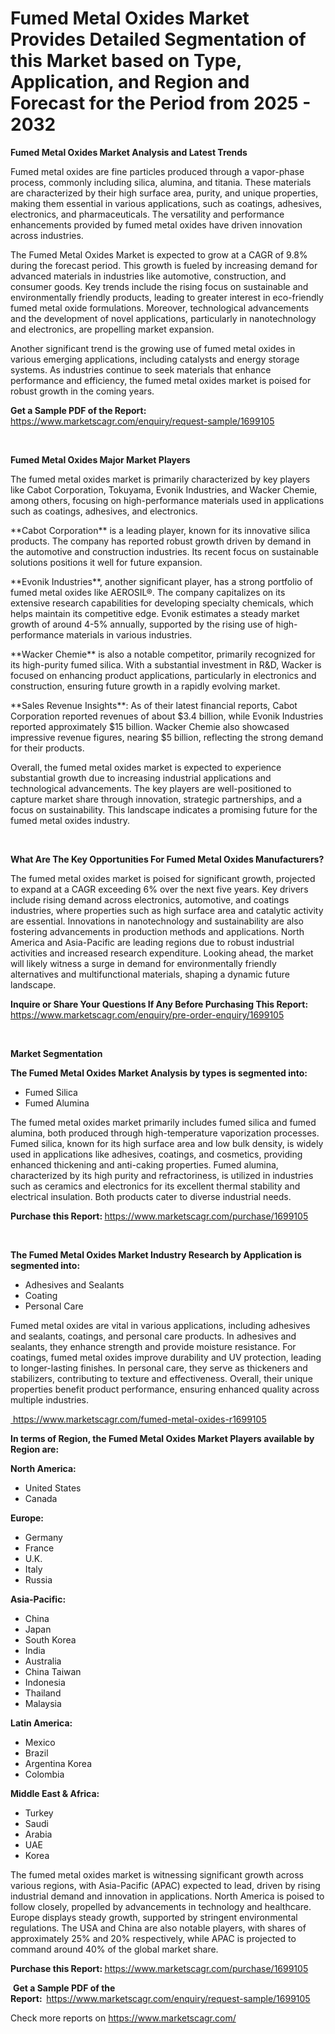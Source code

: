 <p><h1>Fumed Metal Oxides Market Provides Detailed Segmentation of this Market based on Type, Application, and Region and Forecast for the Period from 2025 - 2032</h1></p><p><strong>Fumed Metal Oxides Market Analysis and Latest Trends</strong></p>
<p><p>Fumed metal oxides are fine particles produced through a vapor-phase process, commonly including silica, alumina, and titania. These materials are characterized by their high surface area, purity, and unique properties, making them essential in various applications, such as coatings, adhesives, electronics, and pharmaceuticals. The versatility and performance enhancements provided by fumed metal oxides have driven innovation across industries.</p><p>The Fumed Metal Oxides Market is expected to grow at a CAGR of 9.8% during the forecast period. This growth is fueled by increasing demand for advanced materials in industries like automotive, construction, and consumer goods. Key trends include the rising focus on sustainable and environmentally friendly products, leading to greater interest in eco-friendly fumed metal oxide formulations. Moreover, technological advancements and the development of novel applications, particularly in nanotechnology and electronics, are propelling market expansion.</p><p>Another significant trend is the growing use of fumed metal oxides in various emerging applications, including catalysts and energy storage systems. As industries continue to seek materials that enhance performance and efficiency, the fumed metal oxides market is poised for robust growth in the coming years.</p></p>
<p><strong>Get a Sample PDF of the Report:&nbsp;</strong> <a href="https://www.marketscagr.com/enquiry/request-sample/1699105?utm_campaign=3115&utm_medium=2&utm_source=Github&utm_content=ia&utm_term=27032025&utm_id=fumed-metal-oxides">https://www.marketscagr.com/enquiry/request-sample/1699105</a></p>
<p>&nbsp;</p>
<p><strong>Fumed Metal Oxides Major Market Players</strong></p>
<p><p>The fumed metal oxides market is primarily characterized by key players like Cabot Corporation, Tokuyama, Evonik Industries, and Wacker Chemie, among others, focusing on high-performance materials used in applications such as coatings, adhesives, and electronics. </p><p>**Cabot Corporation** is a leading player, known for its innovative silica products. The company has reported robust growth driven by demand in the automotive and construction industries. Its recent focus on sustainable solutions positions it well for future expansion.</p><p>**Evonik Industries**, another significant player, has a strong portfolio of fumed metal oxides like AEROSIL®. The company capitalizes on its extensive research capabilities for developing specialty chemicals, which helps maintain its competitive edge. Evonik estimates a steady market growth of around 4-5% annually, supported by the rising use of high-performance materials in various industries.</p><p>**Wacker Chemie** is also a notable competitor, primarily recognized for its high-purity fumed silica. With a substantial investment in R&D, Wacker is focused on enhancing product applications, particularly in electronics and construction, ensuring future growth in a rapidly evolving market.</p><p>**Sales Revenue Insights**: As of their latest financial reports, Cabot Corporation reported revenues of about $3.4 billion, while Evonik Industries reported approximately $15 billion. Wacker Chemie also showcased impressive revenue figures, nearing $5 billion, reflecting the strong demand for their products.</p><p>Overall, the fumed metal oxides market is expected to experience substantial growth due to increasing industrial applications and technological advancements. The key players are well-positioned to capture market share through innovation, strategic partnerships, and a focus on sustainability. This landscape indicates a promising future for the fumed metal oxides industry.</p></p>
<p>&nbsp;</p>
<p><strong>What Are The Key Opportunities For Fumed Metal Oxides Manufacturers?</strong></p>
<p><p>The fumed metal oxides market is poised for significant growth, projected to expand at a CAGR exceeding 6% over the next five years. Key drivers include rising demand across electronics, automotive, and coatings industries, where properties such as high surface area and catalytic activity are essential. Innovations in nanotechnology and sustainability are also fostering advancements in production methods and applications. North America and Asia-Pacific are leading regions due to robust industrial activities and increased research expenditure. Looking ahead, the market will likely witness a surge in demand for environmentally friendly alternatives and multifunctional materials, shaping a dynamic future landscape.</p></p>
<p><strong>Inquire or Share Your Questions If Any Before Purchasing This Report:</strong> <a href="https://www.marketscagr.com/enquiry/pre-order-enquiry/1699105?utm_campaign=3115&utm_medium=2&utm_source=Github&utm_content=ia&utm_term=27032025&utm_id=fumed-metal-oxides">https://www.marketscagr.com/enquiry/pre-order-enquiry/1699105</a></p>
<p>&nbsp;</p>
<p><strong>Market Segmentation</strong></p>
<p><strong>The Fumed Metal Oxides Market Analysis by types is segmented into:</strong></p>
<p><ul><li>Fumed Silica</li><li>Fumed Alumina</li></ul></p>
<p><p>The fumed metal oxides market primarily includes fumed silica and fumed alumina, both produced through high-temperature vaporization processes. Fumed silica, known for its high surface area and low bulk density, is widely used in applications like adhesives, coatings, and cosmetics, providing enhanced thickening and anti-caking properties. Fumed alumina, characterized by its high purity and refractoriness, is utilized in industries such as ceramics and electronics for its excellent thermal stability and electrical insulation. Both products cater to diverse industrial needs.</p></p>
<p><strong>Purchase this Report:&nbsp;</strong><a href="https://www.marketscagr.com/purchase/1699105?utm_campaign=3115&utm_medium=2&utm_source=Github&utm_content=ia&utm_term=27032025&utm_id=fumed-metal-oxides">https://www.marketscagr.com/purchase/1699105</a></p>
<p>&nbsp;</p>
<p><strong>The Fumed Metal Oxides Market Industry Research by Application is segmented into:</strong></p>
<p><ul><li>Adhesives and Sealants</li><li>Coating</li><li>Personal Care</li></ul></p>
<p><p>Fumed metal oxides are vital in various applications, including adhesives and sealants, coatings, and personal care products. In adhesives and sealants, they enhance strength and provide moisture resistance. For coatings, fumed metal oxides improve durability and UV protection, leading to longer-lasting finishes. In personal care, they serve as thickeners and stabilizers, contributing to texture and effectiveness. Overall, their unique properties benefit product performance, ensuring enhanced quality across multiple industries.</p></p>
<p><a href="https://www.marketscagr.com/fumed-metal-oxides-r1699105?utm_campaign=3115&utm_medium=2&utm_source=Github&utm_content=ia&utm_term=27032025&utm_id=fumed-metal-oxides">&nbsp;https://www.marketscagr.com/fumed-metal-oxides-r1699105</a></p>
<p><strong>In terms of Region, the Fumed Metal Oxides Market Players available by Region are:</strong></p>
<p>
    <p> <strong> North America: </strong>
        <ul>
            <li>United States</li>
            <li>Canada</li>
        </ul>
        </p> 
    <p> <strong> Europe: </strong>
        <ul>
            <li>Germany</li>
            <li>France</li>
            <li>U.K.</li>
            <li>Italy</li>
            <li>Russia</li>
        </ul>
        </p> 
    <p> <strong> Asia-Pacific: </strong>
        <ul>
            <li>China</li>
            <li>Japan</li>
            <li>South Korea</li>
            <li>India</li>
            <li>Australia</li>
            <li>China Taiwan</li>
            <li>Indonesia</li>
            <li>Thailand</li>
            <li>Malaysia</li>
        </ul>
        </p> 
    <p> <strong> Latin America: </strong>
        <ul>
            <li>Mexico</li>
            <li>Brazil</li>
            <li>Argentina Korea</li>
            <li>Colombia</li>
        </ul>
        </p> 
    <p> <strong> Middle East & Africa: </strong>
        <ul>
            <li>Turkey</li>
            <li>Saudi</li>
            <li>Arabia</li>
            <li>UAE</li>
            <li>Korea</li>
        </ul>
    </p>
    </p>
<p><p>The fumed metal oxides market is witnessing significant growth across various regions, with Asia-Pacific (APAC) expected to lead, driven by rising industrial demand and innovation in applications. North America is poised to follow closely, propelled by advancements in technology and healthcare. Europe displays steady growth, supported by stringent environmental regulations. The USA and China are also notable players, with shares of approximately 25% and 20% respectively, while APAC is projected to command around 40% of the global market share.</p></p>
<p><strong>Purchase this Report: </strong><a href="https://www.marketscagr.com/purchase/1699105?utm_campaign=3115&utm_medium=2&utm_source=Github&utm_content=ia&utm_term=27032025&utm_id=fumed-metal-oxides">https://www.marketscagr.com/purchase/1699105</a></p>
<p>&nbsp;<strong>Get a Sample PDF of the Report:&nbsp;&nbsp;</strong><a href="https://www.marketscagr.com/enquiry/request-sample/1699105?utm_campaign=3115&utm_medium=2&utm_source=Github&utm_content=ia&utm_term=27032025&utm_id=fumed-metal-oxides">https://www.marketscagr.com/enquiry/request-sample/1699105</a></p>
<p><strong></strong></p>
<p>Check more reports on <a href="https://www.marketscagr.com/?utm_campaign=3115&utm_medium=2&utm_source=Github&utm_content=ia&utm_term=27032025&utm_id=fumed-metal-oxides">https://www.marketscagr.com/</a></p>